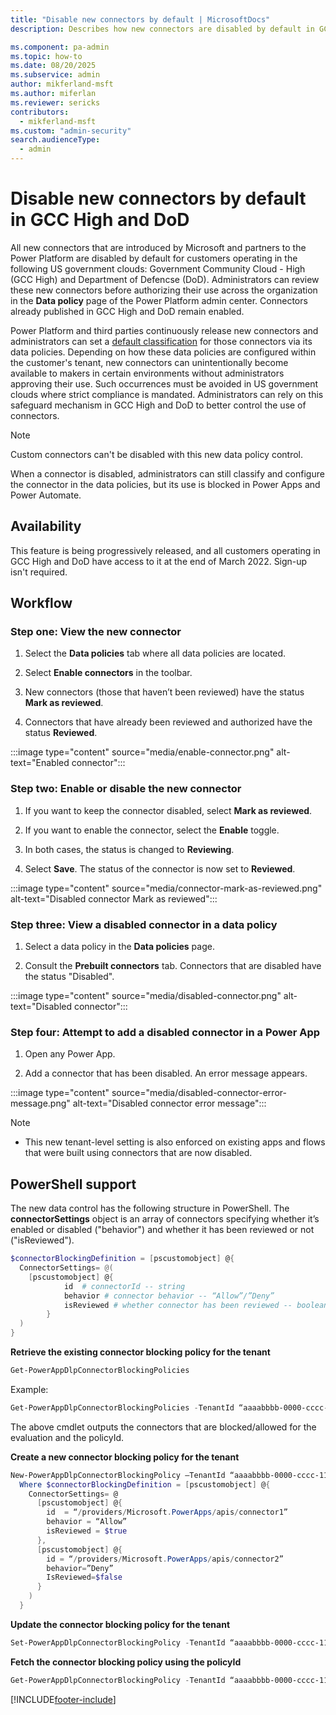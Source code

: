 ```yaml
---
title: "Disable new connectors by default | MicrosoftDocs"
description: Describes how new connectors are disabled by default in GCC High and DoD.

ms.component: pa-admin
ms.topic: how-to
ms.date: 08/20/2025
ms.subservice: admin
author: mikferland-msft
ms.author: miferlan
ms.reviewer: sericks
contributors:
  - mikferland-msft
ms.custom: "admin-security"
search.audienceType: 
  - admin
---
```

# Disable new connectors by default in GCC High and DoD

All new connectors that are introduced by Microsoft and partners to the Power Platform are disabled by default for customers operating in the following US government clouds: Government Community Cloud - High (GCC High) and Department of Defencse (DoD). Administrators can review these new connectors before authorizing their use across the organization in the **Data policy** page of the Power Platform admin center. Connectors already published in GCC High and DoD remain enabled.

Power Platform and third parties continuously release new connectors and administrators can set a [default classification](dlp-connector-classification.md#default-data-group-for-new-connectors) for those connectors via its data policies. Depending on how these data policies are configured within the customer's tenant, new connectors can unintentionally become available to makers in certain environments without administrators approving their use. Such occurrences must be avoided in US government clouds where strict compliance is mandated. Administrators can rely on this safeguard mechanism in GCC High and DoD to better control the use of connectors.

> [!NOTE]
> Custom connectors can't be disabled with this new data policy control.
> 
> When a connector is disabled, administrators can still classify and configure the connector in the data policies, but its use is blocked in Power Apps and Power Automate.

## Availability

This feature is being progressively released, and all customers operating in GCC High and DoD have access to it at the end of March 2022. Sign-up isn't required.

## Workflow

### Step one: View the new connector

1. Select the **Data policies** tab where all data policies are located.

2. Select **Enable connectors** in the toolbar.

3. New connectors (those that haven’t been reviewed) have the status **Mark as reviewed**.

4. Connectors that have already been reviewed and authorized have the status **Reviewed**.

:::image type="content" source="media/enable-connector.png" alt-text="Enabled connector":::

### Step two: Enable or disable the new connector

1. If you want to keep the connector disabled, select **Mark as reviewed**.

2. If you want to enable the connector, select the **Enable** toggle.

3. In both cases, the status is changed to **Reviewing**.

4. Select **Save**. The status of the connector is now set to **Reviewed**.

:::image type="content" source="media/connector-mark-as-reviewed.png" alt-text="Disabled connector Mark as reviewed":::

### Step three: View a disabled connector in a data policy

1. Select a data policy in the **Data policies** page.

2. Consult the **Prebuilt connectors** tab. Connectors that are disabled have the status "Disabled".

:::image type="content" source="media/disabled-connector.png" alt-text="Disabled connector":::

### Step four: Attempt to add a disabled connector in a Power App

1. Open any Power App.

2. Add a connector that has been disabled. An error message appears.

:::image type="content" source="media/disabled-connector-error-message.png" alt-text="Disabled connector error message":::

> [!NOTE]
> - This new tenant-level setting is also enforced on existing apps and flows that were built using connectors that are now disabled.

## PowerShell support

The new data control has the following structure in PowerShell. The **connectorSettings** object is an array of connectors specifying whether it’s enabled or disabled ("behavior") and whether it has been reviewed or not ("isReviewed").

```powershell
$connectorBlockingDefinition = [pscustomobject] @{ 
  ConnectorSettings= @( 
    [pscustomobject] @{ 
 			id  # connectorId -- string 
 			behavior # connector behavior -- “Allow”/”Deny” 
 			isReviewed # whether connector has been reviewed -- boolean 
 		} 
  ) 
} 
``` 

**Retrieve the existing connector blocking policy for the tenant**

```powershell
Get-PowerAppDlpConnectorBlockingPolicies
``` 

Example: 
```powershell
Get-PowerAppDlpConnectorBlockingPolicies -TenantId “aaaabbbb-0000-cccc-1111-dddd2222eeee”
```

The above cmdlet outputs the connectors that are blocked/allowed for the evaluation and the policyId. 

**Create a new connector blocking policy for the tenant**

```powershell
New-PowerAppDlpConnectorBlockingPolicy –TenantId “aaaabbbb-0000-cccc-1111-dddd2222eeee” -ConnectorBlockingDefinition $connectorBlockingDefinition
  Where $connectorBlockingDefinition = [pscustomobject] @{
    ConnectorSettings= @
      [pscustomobject] @{
        id  = “/providers/Microsoft.PowerApps/apis/connector1”
        behavior = “Allow”
        isReviewed = $true
      },
      [pscustomobject] @{
        id = “/providers/Microsoft.PowerApps/apis/connector2”
        behavior=”Deny”
        IsReviewed=$false
      }
    )
  }
```

**Update the connector blocking policy for the tenant**

```powershell
Set-PowerAppDlpConnectorBlockingPolicy -TenantId “aaaabbbb-0000-cccc-1111-dddd2222eeee” -PolicyId “1aaaaaa1-2bb2-3cc3-4dd4-5eeeeeeeeee5” -ConnectorBlockingDefinition $connectorBlockingDefinition
```

**Fetch the connector blocking policy using the policyId**

```powershell
Get-PowerAppDlpConnectorBlockingPolicy -TenantId “aaaabbbb-0000-cccc-1111-dddd2222eeee” -PolicyId “1aaaaaa1-2bb2-3cc3-4dd4-5eeeeeeeeee5”
```

[!INCLUDE[footer-include](../includes/footer-banner.md)]
